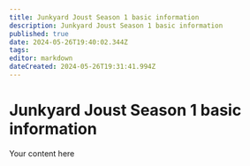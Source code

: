 ```yaml
---
title: Junkyard Joust Season 1 basic information
description: Junkyard Joust Season 1 basic information
published: true
date: 2024-05-26T19:40:02.344Z
tags: 
editor: markdown
dateCreated: 2024-05-26T19:31:41.994Z
---
```


# Junkyard Joust Season 1 basic information
Your content here